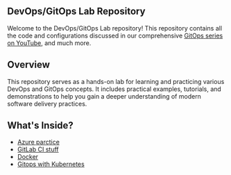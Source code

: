 ## DevOps/GitOps Lab Repository
Welcome to the DevOps/GitOps Lab repository! This repository contains all the code and configurations discussed in our comprehensive [GitOps series on YouTube](https://www.youtube.com/watch?v=4gPTt-bv8cE&list=PLTRDUPO2OmInsDHmnfJFi7ZzVEgSpq-ua&pp=iAQB), and much more.

## Overview
This repository serves as a hands-on lab for learning and practicing various DevOps and GitOps concepts. It includes practical examples, tutorials, and demonstrations to help you gain a deeper understanding of modern software delivery practices.

## What's Inside?
- [Azure parctice](azure)
- [GitLab CI stuff](gitlab)
- [Docker](docker)
- [Gitops with Kubernetes](kubernetes)
